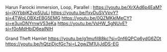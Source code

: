 Harun Farocki immersion, Loop, Parallel :
https://youtu.be/XrXAd6p4EaM?si=jXjYbbjK2vp5UuLi
https://youtu.be/fxvDuSVVpvY?si=4TWoLOBXzEBG5EMG
https://youtu.be/0QZMKkIMeCY?si=e3uxDNYrnwV53eKa
https://youtu.be/VsHW_5gNUvE?si=f0oMdHbiD6eaINIH

Grand Theft Hamlet
https://youtu.be/g1mufiI88kc?si=0nf6QPCq6ydG6ZOt
https://youtu.be/hQtziDjcfGc?si=L2gwZM1UjJdDS-EG

